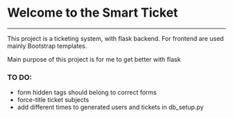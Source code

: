 <h1>Welcome to the Smart Ticket</h1>

<hr>

<p>This project is a ticketing system, with flask backend. For frontend are used mainly Bootstrap templates.</p>
<p>Main purpose of this project is for me to get better with flask</p>


<h3>TO DO:</h3>
<ul>
    <li>form hidden tags should belong to correct forms</li>
    <li>force-title ticket subjects</li>
    <li>add different times to generated users and tickets in db_setup.py</li>
</ul>